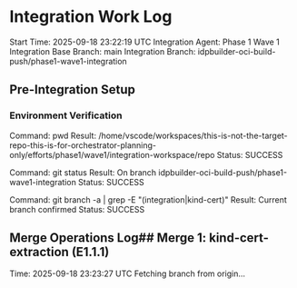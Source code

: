 # Integration Work Log
Start Time: 2025-09-18 23:22:19 UTC
Integration Agent: Phase 1 Wave 1 Integration
Base Branch: main
Integration Branch: idpbuilder-oci-build-push/phase1-wave1-integration

## Pre-Integration Setup
### Environment Verification
Command: pwd
Result: /home/vscode/workspaces/this-is-not-the-target-repo-this-is-for-orchestrator-planning-only/efforts/phase1/wave1/integration-workspace/repo
Status: SUCCESS

Command: git status
Result: On branch idpbuilder-oci-build-push/phase1-wave1-integration
Status: SUCCESS

Command: git branch -a | grep -E "(integration|kind-cert)"
Result: Current branch confirmed
Status: SUCCESS

## Merge Operations Log## Merge 1: kind-cert-extraction (E1.1.1)
Time: 2025-09-18 23:23:27 UTC
Fetching branch from origin...
